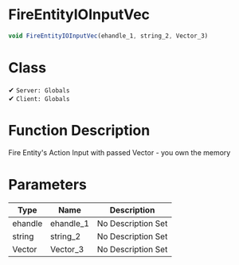 # FireEntityIOInputVec
```js	
void FireEntityIOInputVec(ehandle_1, string_2, Vector_3)
```
# Class
✔ `Server: Globals`  
✔ `Client: Globals`  

# Function Description
Fire Entity's Action Input with passed Vector - you own the memory
# Parameters
Type|Name|Description
--|--|--
ehandle|ehandle_1|No Description Set
string|string_2|No Description Set
Vector|Vector_3|No Description Set
